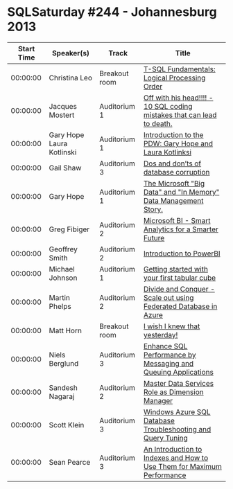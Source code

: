 # SQLSaturday #244 - Johannesburg 2013
Start Time|Speaker(s)|Track|Title
---|---|---|---
00:00:00|Christina Leo|Breakout room|[T-SQL Fundamentals: Logical Processing Order](11615.md)
00:00:00|Jacques Mostert|Auditorium 1|[Off with his head!!!! - 10 SQL coding mistakes that can lead to death.](13254.md)
00:00:00|Gary Hope Laura Kotlinski|Auditorium 1|[Introduction to the PDW: Gary Hope and Laura Kotlinksi](14003.md)
00:00:00|Gail Shaw|Auditorium 3|[Dos and don’ts of database corruption](14363.md)
00:00:00|Gary Hope|Auditorium 1|[The Microsoft "Big Data" and "In Memory" Data Management Story.](14392.md)
00:00:00|Greg  Fibiger|Auditorium 2|[Microsoft BI - Smart Analytics for a Smarter Future](14816.md)
00:00:00|Geoffrey Smith|Auditorium 2|[Introduction to PowerBI](14840.md)
00:00:00|Michael Johnson|Auditorium 1|[Getting started with your first tabular cube](19343.md)
00:00:00|Martin Phelps|Auditorium 2|[Divide and Conquer - Scale out using Federated Database in Azure ](19740.md)
00:00:00|Matt Horn|Breakout room|[I wish I knew that yesterday!](20149.md)
00:00:00|Niels Berglund|Auditorium 3|[Enhance SQL Performance by Messaging and Queuing Applications](21432.md)
00:00:00|Sandesh Nagaraj|Auditorium 2|[Master Data Services Role as Dimension Manager](23929.md)
00:00:00|Scott Klein|Auditorium 3|[Windows Azure SQL Database Troubleshooting and Query Tuning ](24090.md)
00:00:00|Sean Pearce|Auditorium 3|[An Introduction to Indexes and How to Use Them for Maximum Performance](24295.md)

